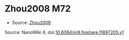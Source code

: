 <a name="material" />

# Zhou2008 M72
<script type="application/ld+json">
  {
    "@context": "https://schema.org/",
    "@type": "ChemicalSubstance",
    "@id": "https://egonw.github.io/nanowiki/nanowiki284.html#material",
    "http://purl.org/dc/terms/conformsTo":
      {
        "@type": "CreativeWork",
        "@id": "https://bioschemas.org/profiles/ChemicalSubstance/0.4-RELEASE/"
      },
    "identfier": "284",
    "name": "Zhou2008 M72",
    "url": "https://egonw.github.io/nanowiki/nanowiki284.html#material",
    "sameAs": "http://127.0.0.1/mediawiki/index.php/Special:URIResolver/Zhou2008_M72"
  }
</script>


* Source: [Zhou2008](Zhou2008.md)


Source: NanoWiki 6, doi:[10.6084/m9.figshare.11897205.v1](https://doi.org/10.6084/m9.figshare.11897205.v1)
